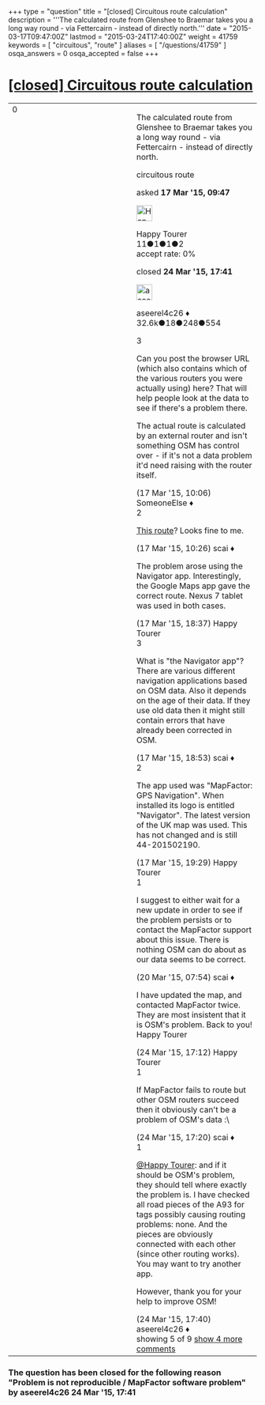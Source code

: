 +++
type = "question"
title = "[closed] Circuitous route calculation"
description = '''The calculated route from Glenshee to Braemar takes you a long way round - via Fettercairn - instead of directly north.'''
date = "2015-03-17T09:47:00Z"
lastmod = "2015-03-24T17:40:00Z"
weight = 41759
keywords = [ "circuitous", "route" ]
aliases = [ "/questions/41759" ]
osqa_answers = 0
osqa_accepted = false
+++

<div class="headNormal">

# [\[closed\] Circuitous route calculation](/questions/41759/circuitous-route-calculation)

</div>

<div id="main-body">

<div id="askform">

<table id="question-table" style="width:100%;">
<colgroup>
<col style="width: 50%" />
<col style="width: 50%" />
</colgroup>
<tbody>
<tr>
<td style="width: 30px; vertical-align: top"><div class="vote-buttons">
<span id="post-41759-upvote" class="ajax-command post-vote up" rel="nofollow" title="I like this post (click again to cancel)"> </span>
<div id="post-41759-score" class="post-score" title="current number of votes">
0
</div>
<span id="post-41759-downvote" class="ajax-command post-vote down" rel="nofollow" title="I dont like this post (click again to cancel)"> </span> <span id="favorite-mark" class="ajax-command favorite-mark" rel="nofollow" title="mark/unmark this question as favorite (click again to cancel)"> </span>
<div id="favorite-count" class="favorite-count">
&#10;</div>
</div></td>
<td><div id="item-right">
<div class="question-body">
<p>The calculated route from Glenshee to Braemar takes you a long way round - via Fettercairn - instead of directly north.</p>
</div>
<div id="question-tags" class="tags-container tags">
<span class="post-tag tag-link-circuitous" rel="tag" title="see questions tagged &#39;circuitous&#39;">circuitous</span> <span class="post-tag tag-link-route" rel="tag" title="see questions tagged &#39;route&#39;">route</span>
</div>
<div id="question-controls" class="post-controls">
&#10;</div>
<div class="post-update-info-container">
<div class="post-update-info post-update-info-user">
<p>asked <strong>17 Mar '15, 09:47</strong></p>
<img src="https://secure.gravatar.com/avatar/545f6446dee1e917b0a6727e25163be9?s=32&amp;d=identicon&amp;r=g" class="gravatar" width="32" height="32" alt="Happy%20Tourer&#39;s gravatar image" />
<p><span>Happy Tourer</span><br />
<span class="score" title="11 reputation points">11</span><span title="1 badges"><span class="badge1">●</span><span class="badgecount">1</span></span><span title="1 badges"><span class="silver">●</span><span class="badgecount">1</span></span><span title="2 badges"><span class="bronze">●</span><span class="badgecount">2</span></span><br />
<span class="accept_rate" title="Rate of the user&#39;s accepted answers">accept rate:</span> <span title="Happy Tourer has no accepted answers">0%</span></p>
</div>
<div class="post-update-info post-update-info-edited">
<p><span> closed <strong>24 Mar '15, 17:41</strong> </span></p>
<img src="https://secure.gravatar.com/avatar/66f0dc05b44574e3894be07b0b37cf37?s=32&amp;d=identicon&amp;r=g" class="gravatar" width="32" height="32" alt="aseerel4c26&#39;s gravatar image" />
<p><span>aseerel4c26 ♦</span><br />
<span class="score" title="32615 reputation points"><span>32.6k</span></span><span title="18 badges"><span class="badge1">●</span><span class="badgecount">18</span></span><span title="248 badges"><span class="silver">●</span><span class="badgecount">248</span></span><span title="554 badges"><span class="bronze">●</span><span class="badgecount">554</span></span></p>
</div>
</div>
<div id="comments-container-41759" class="comments-container">
<span id="41760"></span>
<div id="comment-41760" class="comment">
<div id="post-41760-score" class="comment-score">
3
</div>
<div class="comment-text">
<p>Can you post the browser URL (which also contains which of the various routers you were actually using) here? That will help people look at the data to see if there's a problem there.</p>
<p>The actual route is calculated by an external router and isn't something OSM has control over - if it's not a data problem it'd need raising with the router itself.</p>
</div>
<div id="comment-41760-info" class="comment-info">
<span class="comment-age">(17 Mar '15, 10:06)</span> <span class="comment-user userinfo">SomeoneElse ♦</span>
</div>
</div>
<span id="41761"></span>
<div id="comment-41761" class="comment">
<div id="post-41761-score" class="comment-score">
2
</div>
<div class="comment-text">
<p><a href="http://www.openstreetmap.org/directions?engine=osrm_car&amp;route=56.8870%2C-3.4145%3B57.0070%2C-3.3986#map=12/56.9471/-3.4020">This route</a>? Looks fine to me.</p>
</div>
<div id="comment-41761-info" class="comment-info">
<span class="comment-age">(17 Mar '15, 10:26)</span> <span class="comment-user userinfo">scai ♦</span>
</div>
</div>
<span id="41771"></span>
<div id="comment-41771" class="comment not_top_scorer">
<div id="post-41771-score" class="comment-score">
&#10;</div>
<div class="comment-text">
<p>The problem arose using the Navigator app. Interestingly, the Google Maps app gave the correct route. Nexus 7 tablet was used in both cases.</p>
</div>
<div id="comment-41771-info" class="comment-info">
<span class="comment-age">(17 Mar '15, 18:37)</span> <span class="comment-user userinfo">Happy Tourer</span>
</div>
</div>
<span id="41772"></span>
<div id="comment-41772" class="comment">
<div id="post-41772-score" class="comment-score">
3
</div>
<div class="comment-text">
<p>What is "the Navigator app"? There are various different navigation applications based on OSM data. Also it depends on the age of their data. If they use old data then it might still contain errors that have already been corrected in OSM.</p>
</div>
<div id="comment-41772-info" class="comment-info">
<span class="comment-age">(17 Mar '15, 18:53)</span> <span class="comment-user userinfo">scai ♦</span>
</div>
</div>
<span id="41773"></span>
<div id="comment-41773" class="comment">
<div id="post-41773-score" class="comment-score">
2
</div>
<div class="comment-text">
<p>The app used was "MapFactor: GPS Navigation". When installed its logo is entitled "Navigator". The latest version of the UK map was used. This has not changed and is still 44-201502190.</p>
</div>
<div id="comment-41773-info" class="comment-info">
<span class="comment-age">(17 Mar '15, 19:29)</span> <span class="comment-user userinfo">Happy Tourer</span>
</div>
</div>
<span id="41810"></span>
<div id="comment-41810" class="comment">
<div id="post-41810-score" class="comment-score">
1
</div>
<div class="comment-text">
<p>I suggest to either wait for a new update in order to see if the problem persists or to contact the MapFactor support about this issue. There is nothing OSM can do about as our data seems to be correct.</p>
</div>
<div id="comment-41810-info" class="comment-info">
<span class="comment-age">(20 Mar '15, 07:54)</span> <span class="comment-user userinfo">scai ♦</span>
</div>
</div>
<span id="41880"></span>
<div id="comment-41880" class="comment not_top_scorer">
<div id="post-41880-score" class="comment-score">
&#10;</div>
<div class="comment-text">
<p>I have updated the map, and contacted MapFactor twice. They are most insistent that it is OSM's problem. Back to you! Happy Tourer</p>
</div>
<div id="comment-41880-info" class="comment-info">
<span class="comment-age">(24 Mar '15, 17:12)</span> <span class="comment-user userinfo">Happy Tourer</span>
</div>
</div>
<span id="41883"></span>
<div id="comment-41883" class="comment not_top_scorer">
<div id="post-41883-score" class="comment-score">
1
</div>
<div class="comment-text">
<p>If MapFactor fails to route but other OSM routers succeed then it obviously can't be a problem of OSM's data :\</p>
</div>
<div id="comment-41883-info" class="comment-info">
<span class="comment-age">(24 Mar '15, 17:20)</span> <span class="comment-user userinfo">scai ♦</span>
</div>
</div>
<span id="41884"></span>
<div id="comment-41884" class="comment not_top_scorer">
<div id="post-41884-score" class="comment-score">
1
</div>
<div class="comment-text">
<p><a href="http://help.openstreetmap.org/users/9730/happy-tourer"></a><a href="http://help.openstreetmap.org/users/9730/happy-tourer">@Happy Tourer</a>: and if it should be OSM's problem, they should tell where exactly the problem is. I have checked all road pieces of the A93 for tags possibly causing routing problems: none. And the pieces are obviously connected with each other (since other routing works). You may want to try <span>another app</span>.</p>
<p>However, thank you for your help to improve OSM!</p>
</div>
<div id="comment-41884-info" class="comment-info">
<span class="comment-age">(24 Mar '15, 17:40)</span> <span class="comment-user userinfo">aseerel4c26 ♦</span>
</div>
</div>
</div>
<div id="comment-tools-41759" class="comment-tools">
<span class="comments-showing"> showing 5 of 9 </span> <a href="#" class="show-all-comments-link">show 4 more comments</a>
</div>
<div class="clear">
&#10;</div>
<div id="comment-41759-form-container" class="comment-form-container">
&#10;</div>
<div class="clear">
&#10;</div>
</div></td>
</tr>
</tbody>
</table>

<div class="question-status" style="margin-bottom:15px">

### The question has been closed for the following reason "Problem is not reproducible / MapFactor software problem" by aseerel4c26 24 Mar '15, 17:41

</div>

</div>

</div>

